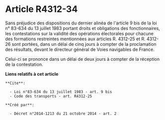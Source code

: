 # Article R4312-34

Sans préjudice des dispositions du dernier alinéa de l'article 9 bis de la loi n° 83-634 du 13 juillet 1983 portant droits et
obligations des fonctionnaires, les contestations sur la validité des opérations électorales pour chacune des formations
restreintes mentionnées aux articles R. 4312-25 et R. 4312-26 sont portées, dans un délai de cinq jours à compter de la
proclamation des résultats, devant le directeur général de Voies navigables de France. 

Celui-ci se prononce dans un délai de deux jours à compter de la réception de la contestation.

**Liens relatifs à cet article**

	**Cite**:

	  - Loi n°83-634 du 13 juillet 1983 - art. 9 bis
	  - Code des transports - art. R4312-25

	**Créé par**:

	  - Décret n°2014-1213 du 21 octobre 2014 - art. 2
